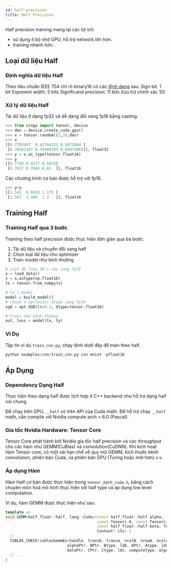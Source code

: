 ```yaml
---
id: half-precision
title: Half Precision
---
```


<!--- Licensed to the Apache Software Foundation (ASF) under one or more contributor license agreements.  See the NOTICE file distributed with this work for additional information regarding copyright ownership.  The ASF licenses this file to you under the Apache License, Version 2.0 (the "License"); you may not use this file except in compliance with the License.  You may obtain a copy of the License at http://www.apache.org/licenses/LICENSE-2.0 Unless required by applicable law or agreed to in writing, software distributed under the License is distributed on an "AS IS" BASIS, WITHOUT WARRANTIES OR CONDITIONS OF ANY KIND, either express or implied.  See the License for the specific language governing permissions and limitations under the License.  -->

Half precision training mang lại các lợi ích:
- sử dụng ít bộ nhớ GPU, hỗ trợ network lớn hơn.
- training nhanh hơn. 

## Loại dữ liệu Half

### Định nghĩa dữ liệu Half
Theo tiêu chuẩn IEEE 754 chỉ rõ binary16 có các
 [định dạng](https://en.wikipedia.org/wiki/Half-precision_floating-point_format) sau:
Sign bit: 1 bit
Exponent width: 5 bits
Significand precision: 11 bits (lưu trữ chính xác 10)

### Xử lý dữ liệu Half
Tải dữ liệu ở dạng fp32 và dễ dàng đổi sang fp16 bằng casting.
```python
>>> from singa import tensor, device
>>> dev = device.create_cuda_gpu()
>>> x = tensor.random((2,3),dev)
>>> x
[[0.7703407  0.42764223 0.5872884 ]
 [0.78362167 0.70469785 0.64975065]], float32
>>> y = x.as_type(tensor.float16)
>>> y
[[0.7705 0.4277 0.5874]
 [0.7837 0.7046 0.65  ]], float16
```

Các chương trình cơ bản được hỗ trợ với fp16.
```python
>>> y+y
[[1.541  0.8555 1.175 ]
 [1.567  1.409  1.3   ]], float16
```

## Training Half

### Training Half qua 3 bước
Training theo half precision được thực hiện đơn giản qua ba bước:
1. Tải dữ liệu và chuyển đổi sang half
2. Chọn loại dữ liệu cho optimizer
3. Train model như bình thường
``` python
# cast dữ liệu đầu vào sang fp16
x = load_data()
x = x.astype(np.float16)
tx = tensor.from_numpy(x)

# tải model
model = build_model()
# chuyển optimizer dtype sang fp16
sgd = opt.SGD(lr=0.1, dtype=tensor.float16)

# train như bình thường
out, loss = model(tx, ty)
```

### Ví Dụ
Tập tin ví dụ `train_cnn.py`, chạy lệnh dưới đây để train theo half.
```python
python examples/cnn/train_cnn.py cnn mnist -pfloat16
```

## Áp Dụng

### Dependency Dạng Half
Thực hiện theo dạng half được tích hợp ở C++ backend như hỗ trợ dạng half nói chung.

Để chạy trên GPU, `__half` có trên API của Cuda math. Để hỗ trợ chạy `__half` 
math, cần compile với Nvidia compute arch > 6.0 (Pascal).

### Gia tốc Nvidia Hardware: Tensor Core
Tensor Core phát hành bởi Nvidia gia tốc half precision và các 
throughput cho các hàm như GEMM(CuBlas) và convolution(CuDNN). Khi kích hoạt hàm
Tensor core, có một vài hạn chế về quy mô GEMM, 
kích thước kênh convolution, phiên bản Cuda, và phiên bản GPU (Turing hoặc mới hơn) v.v.

### Áp dụng Hàm
Hàm Half cơ bản được thực hiện trong `tensor_math_cuda.h`, bằng cách chuyên môn hoá mô hình thực hiện với half type và áp dụng low level computation.

Ví dụ, hàm GEMM được thực hiện như sau: 
```c++
template <>
void GEMM<half_float::half, lang::Cuda>(const half_float::half alpha,
                                        const Tensor& A, const Tensor& B,
                                        const half_float::half beta, Tensor* C,
                                        Context* ctx) {
  // ...
  CUBLAS_CHECK(cublasGemmEx(handle, transb, transa, ncolB, nrowA, ncolA,
                           alphaPtr, BPtr, Btype, ldb, APtr, Atype, lda,
                           betaPtr, CPtr, Ctype, ldc, computeType, algo));
  // ...
}
```